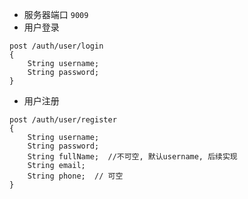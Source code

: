 - 服务器端口
`9009`
- 用户登录
```
post /auth/user/login
{
    String username;
    String password;
}
```
- 用户注册
```
post /auth/user/register
{
    String username;
    String password;
    String fullName;  //不可空, 默认username, 后续实现
    String email;
    String phone;  // 可空
}
```